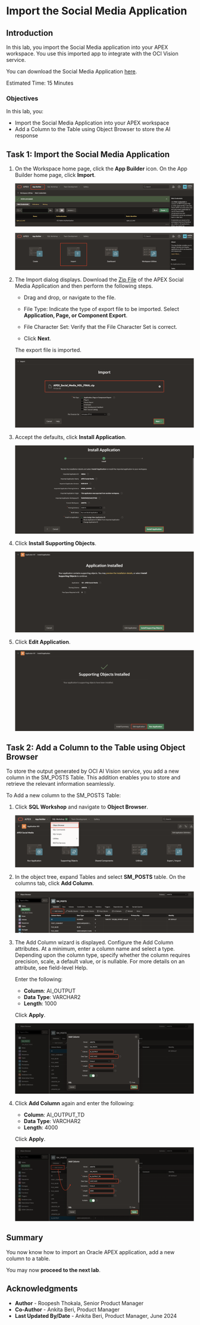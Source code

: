 # Import the Social Media Application

## Introduction

In this lab, you import the Social Media application into your APEX workspace. You use this imported app to integrate with the OCI Vision service.

You can download the Social Media Application [here](https://c4u04.objectstorage.us-ashburn-1.oci.customer-oci.com/p/EcTjWk2IuZPZeNnD_fYMcgUhdNDIDA6rt9gaFj_WZMiL7VvxPBNMY60837hu5hga/n/c4u04/b/livelabsfiles/o/developer-library/APEX_Social_Media_HOL_FINAL.zip).


Estimated Time: 15 Minutes

### Objectives
In this lab, you:

- Import the Social Media Application into your APEX workspace
- Add a Column to the Table using Object Browser to store the AI response

## Task 1: Import the Social Media Application

1. On the Workspace home page, click the **App Builder** icon.
   On the App Builder home page, click **Import**.

    ![Click Import](images/app-builder.png " ")

    ![Click Import](images/import0.png " ")

2. The Import dialog displays. Download the [Zip File](https://c4u04.objectstorage.us-ashburn-1.oci.customer-oci.com/p/EcTjWk2IuZPZeNnD_fYMcgUhdNDIDA6rt9gaFj_WZMiL7VvxPBNMY60837hu5hga/n/c4u04/b/livelabsfiles/o/developer-library/APEX_Social_Media_HOL_FINAL.zip) of the APEX Social Media Application and then perform the following steps.
    - Drag and drop, or navigate to the file.

    - File Type: Indicate the type of export file to be imported. Select **Application, Page, or Component Export**.

    - File Character Set: Verify that the File Character Set is correct.

    - Click **Next**.

   The export file is imported.

    ![Click Import](images/import1.png " ")

3. Accept the defaults, click **Install Application**.

    ![Click Import](images/import.png " ")

4. Click **Install Supporting Objects**.

    ![Click Import](images/install-app2.png " ")

5. Click **Edit Application**.

   ![Click Import](images/edit-app1.png " ")


## Task 2: Add a Column to the Table using Object Browser

To store the output generated by OCI AI Vision service, you add a new column in the SM\_POSTS Table. This addition enables you to store and retrieve the relevant information seamlessly.

To Add a new column to the SM\_POSTS Table:

1. Click **SQL Workshop** and navigate to **Object Browser**.

    ![Click Import](images/sql-work.png " ")

2. In the object tree, expand Tables and select **SM\_POSTS** table. On the columns tab, click **Add Column**.

    ![Click Import](images/add-column.png " ")


3. The Add Column wizard is displayed. Configure the Add Column attributes. At a minimum, enter a column name and select a type. Depending upon the column type, specify whether the column requires precision, scale, a default value, or is nullable. For more details on an attribute, see field-level Help.

   Enter the following:
      - **Column**: AI_OUTPUT
      - **Data Type**: VARCHAR2
      - **Length**: 1000

      Click **Apply**.

   ![Click Import](images/ai-output-column.png " ")

4. Click **Add Column** again and enter the following:

    - **Column**: AI_OUTPUT_TD
    - **Data Type**: VARCHAR2
    - **Length**: 4000

    Click **Apply**.

   ![Click Import](images/ai-output-td-column.png " ")


## Summary

You now know how to import an Oracle APEX application, add a new column to a table.

You may now **proceed to the next lab**.   

## Acknowledgments

- **Author** - Roopesh Thokala, Senior Product Manager
- **Co-Author** - Ankita Beri, Product Manager
- **Last Updated By/Date** - Ankita Beri, Product Manager, June 2024   
